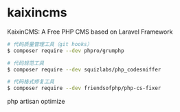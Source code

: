 # kaixincms

KaixinCMS: A Free PHP CMS based on Laravel Framework


```sh
# 代码质量管理工具（git hooks）
$ composer require --dev phpro/grumphp

# 代码规范工具
$ composer require --dev squizlabs/php_codesniffer

# 代码格式修复工具
$ composer require --dev friendsofphp/php-cs-fixer
```


php artisan optimize